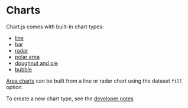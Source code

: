 # Charts

Chart.js comes with built-in chart types:
* [line](./line.md)
* [bar](./bar.md)
* [radar](./radar.md)
* [polar area](./polar.md)
* [doughnut and pie](./doughnut.md)
* [bubble](./bubble.md)

[Area charts](area.md) can be built from a line or radar chart using the dataset `fill` option.

To create a new chart type, see the [developer notes](../developers/charts.md#new-charts)
